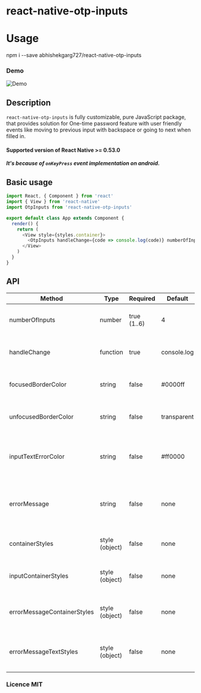 # react-native-otp-inputs

# Usage

npm i --save abhishekgarg727/react-native-otp-inputs



### Demo

![Demo](https://user-images.githubusercontent.com/17621507/36565065-a03b98b0-181f-11e8-9a54-09d978bec892.gif)

## Description

`react-native-otp-inputs` is fully customizable, pure JavaScript package, that provides solution for One-time password feature with user friendly events like moving to previous input with backspace or going to next when filled in.

#### Supported version of React Native >= 0.53.0

**_It's because of `onKeyPress` event implementation on android._**

## Basic usage

```js
import React, { Component } from 'react'
import { View } from 'react-native'
import OtpInputs from 'react-native-otp-inputs'

export default class App extends Component {
  render() {
    return (
      <View style={styles.container}>
        <OtpInputs handleChange={code => console.log(code)} numberOfInputs={6} />
      </View>
    )
  }
}
```

## API

| Method                      | Type           | Required    | Default     | Description                                                  |
| --------------------------- | -------------- | ----------- | ----------- | ------------------------------------------------------------ |
| numberOfInputs              | number         | true (1..6) | 4           | How many inputs should be rendered                           |
| handleChange                | function       | true        | console.log | Returns otp code which is typed in inputs                    |
| focusedBorderColor          | string         | false       | #0000ff     | borderColor of input when focused                            |
| unfocusedBorderColor        | string         | false       | transparent | borderColor of input when not focused                        |
| inputTextErrorColor         | string         | false       | #ff0000     | Color of text inside input container when error is passed in |
| errorMessage                | string         | false       | none        | Error message that is displayed above inputs                 |
| containerStyles             | style (object) | false       | none        | Styles applied to whole container                            |
| inputContainerStyles        | style (object) | false       | none        | Styles applied to each input container                       |
| errorMessageContainerStyles | style (object) | false       | none        | Styles applied to error message container                    |
| errorMessageTextStyles      | style (object) | false       | none        | Styles applied to error message text                         |



### Licence MIT
